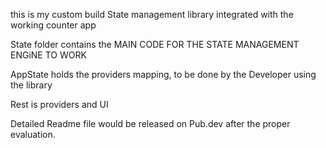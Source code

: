 this is my custom build State management library integrated with the working counter app

State folder contains the MAIN CODE FOR THE STATE MANAGEMENT ENGiNE TO WORK

AppState holds the providers mapping, to be done by the Developer using the library

Rest is providers and UI 

Detailed Readme file would be released on Pub.dev after the proper evaluation.
